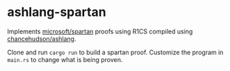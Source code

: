 # ashlang-spartan

Implements [microsoft/spartan](https://github.com/microsoft/Spartan) proofs using R1CS compiled using [chancehudson/ashlang](https://github.com/chancehudson/ashlang).

Clone and run `cargo run` to build a spartan proof. Customize the program in `main.rs` to change what is being proven.
